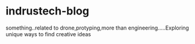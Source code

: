 # indrustech-blog
something..related to drone,protyping,more than engineering.....Exploring unique ways to find creative ideas 

